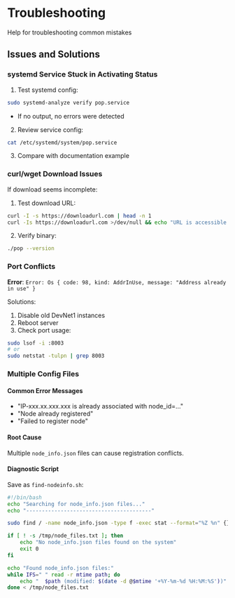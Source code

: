 # Troubleshooting

Help for troubleshooting common mistakes

## Issues and Solutions

### systemd Service Stuck in Activating Status

1) Test systemd config: 
```bash
sudo systemd-analyze verify pop.service
```
- If no output, no errors were detected

2) Review service config:
```bash
cat /etc/systemd/system/pop.service
```

3) Compare with documentation example

### curl/wget Download Issues

If download seems incomplete:

1) Test download URL:
```bash
curl -I -s https://downloadurl.com | head -n 1
curl -Is https://downloadurl.com >/dev/null && echo "URL is accessible! ✅" || echo "URL is not accessible ❌"
```

2) Verify binary:
```bash
./pop --version
```

### Port Conflicts

**Error**: `Error: Os { code: 98, kind: AddrInUse, message: "Address already in use" }`

Solutions:
1. Disable old DevNet1 instances
2. Reboot server
3. Check port usage:
```bash
sudo lsof -i :8003
# or
sudo netstat -tulpn | grep 8003
```

### Multiple Config Files

#### Common Error Messages
- "IP-xxx.xx.xxx.xxx is already associated with node_id=..."
- "Node already registered"
- "Failed to register node"

#### Root Cause
Multiple `node_info.json` files can cause registration conflicts.

#### Diagnostic Script

Save as `find-nodeinfo.sh`:

```bash
#!/bin/bash
echo "Searching for node_info.json files..."
echo "----------------------------------------"

sudo find / -name node_info.json -type f -exec stat --format="%Z %n" {} \; 2>/dev/null | sort -n > /tmp/node_files.txt

if [ ! -s /tmp/node_files.txt ]; then
    echo "No node_info.json files found on the system"
    exit 0
fi

echo "Found node_info.json files:"
while IFS=" " read -r mtime path; do
    echo "  $path (modified: $(date -d @$mtime '+%Y-%m-%d %H:%M:%S'))"
done < /tmp/node_files.txt
```